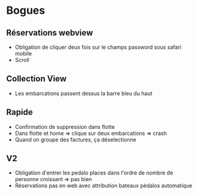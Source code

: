 Bogues
=========

## Réservations webview
* Obligation de cliquer deux fois sur le champs password sous safari mobile
* Scroll

## Collection View
* Les embarcations passent dessus la barre bleu du haut

## Rapide
* Confirmation de suppression dans flotte
* Dans flotte et home => clique sur deux embarcations => crash
* Quand on groupe des factures, ça déselectionne

## V2
* Obligation d'entrer les pedalo places dans l'ordre de nombre de personne croissant => pas bien
* Réservations pas en web avec attribution bateaux pédalos automatique
